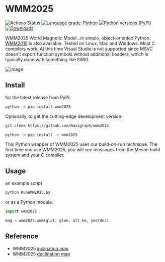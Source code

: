 # WMM2025

![Actions Status](https://github.com/Navigraph/wmm2025/workflows/ci/badge.svg)
[![Language grade: Python](https://img.shields.io/lgtm/grade/python/g/Navigraph/wmm2025.svg?logo=lgtm&logoWidth=18)](https://lgtm.com/projects/g/Navigraph/wmm2025/context:python)
[![Python versions (PyPI)](https://img.shields.io/pypi/pyversions/wmm2025.svg)](https://pypi.python.org/pypi/wmm2025)
[![Downloads](http://pepy.tech/badge/wmm2025)](http://pepy.tech/project/wmm2025)


WMM2025 World Magnetic Model...in simple, object-oriented Python.
[WMM2015](https://github.com/Navigraph/wmm2015) is also available.
Tested on Linux, Mac and Windows.
Most C compilers work.
At this time Visual Studio is not supported since MSVC doesn't export function symbols without additional headers,
which is typically done with something like SWIG.

![image](./src/wmm2025/tests/incldecl.png)

## Install

for the latest release from PyPi:

```sh
python -m pip install wmm2025
```

Optionally, to get the cutting-edge development version:

```sh
git clone https://github.com/Navigraph/wmm2025

python -m pip install -e wmm2025
```

This Python wrapper of WMM2025 uses our build-on-run technique.
The first time you use WMM2025, you will see messages from the Meson build system and your C compiler.


## Usage

an example script

```sh
python RunWMM2025.py
```

or as a Python module:

```python
import wmm2025

mag = wmm2025.wmm(glat, glon, alt_km, yeardec)
```

## Reference

* WMM2025 [inclination map](https://www.ngdc.noaa.gov/geomag/WMM/data/WMM2025/WMM2025_I_MERC.pdf)
* WMM2025 [declination map](https://www.ngdc.noaa.gov/geomag/WMM/data/WMM2025/WMM2025_D_MERC.pdf)
